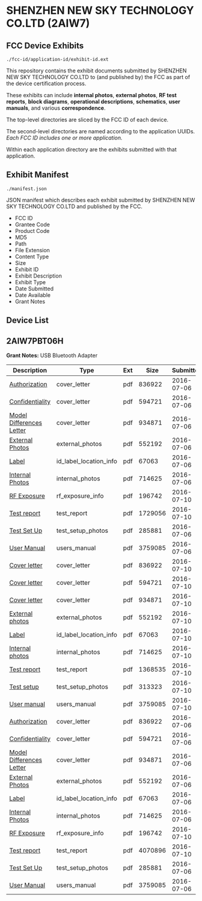 # SHENZHEN NEW SKY TECHNOLOGY CO.LTD (2AIW7)
## FCC Device Exhibits

```
./fcc-id/application-id/exhibit-id.ext
```

This repository contains the exhibit documents submitted by SHENZHEN NEW SKY TECHNOLOGY CO.LTD to (and published by) the FCC as part of the device certification process.

These exhibits can include **internal photos**, **external photos**, **RF test reports**, **block diagrams**, **operational descriptions**, **schematics**, **user manuals**, and various **correspondence**.

The top-level directories are sliced by the FCC ID of each device.

The second-level directories are named according to the application UUIDs. *Each FCC ID includes one or more application.*

Within each application directory are the exhibits submitted with that application. 

## Exhibit Manifest

```
./manifest.json
```

JSON manifest which describes each exhibit submitted by SHENZHEN NEW SKY TECHNOLOGY CO.LTD and published by the FCC.

- FCC ID
- Grantee Code
- Product Code
- MD5
- Path
- File Extension
- Content Type
- Size
- Exhibit ID
- Exhibit Description
- Exhibit Type
- Date Submitted
- Date Available
- Grant Notes

## Device List
## 2AIW7PBT06H
**Grant Notes:** USB Bluetooth Adapter

| Description | Type | Ext | Size | Submitted | Available |
| ----------- | ---- | --- | ---- | --------- | --------- |
| [Authorization](2AIW7PBT06H/ec7c0800cc943b6bd780599cd5fcc4d4/3053157.pdf) | cover_letter | pdf | 836922 | 2016-07-06 | 2016-07-10 |
| [Confidentiality](2AIW7PBT06H/ec7c0800cc943b6bd780599cd5fcc4d4/3053158.pdf) | cover_letter | pdf | 594721 | 2016-07-06 | 2016-07-10 |
| [Model Differences Letter](2AIW7PBT06H/ec7c0800cc943b6bd780599cd5fcc4d4/3053159.pdf) | cover_letter | pdf | 934871 | 2016-07-06 | 2016-07-10 |
| [External Photos](2AIW7PBT06H/ec7c0800cc943b6bd780599cd5fcc4d4/3053160.pdf) | external_photos | pdf | 552192 | 2016-07-06 | 2016-07-10 |
| [Label](2AIW7PBT06H/ec7c0800cc943b6bd780599cd5fcc4d4/3053162.pdf) | id_label_location_info | pdf | 67063 | 2016-07-06 | 2016-07-10 |
| [Internal Photos](2AIW7PBT06H/ec7c0800cc943b6bd780599cd5fcc4d4/3053161.pdf) | internal_photos | pdf | 714625 | 2016-07-06 | 2016-07-10 |
| [RF Exposure](2AIW7PBT06H/ec7c0800cc943b6bd780599cd5fcc4d4/3057099.pdf) | rf_exposure_info | pdf | 196742 | 2016-07-10 | 2016-07-10 |
| [Test report](2AIW7PBT06H/ec7c0800cc943b6bd780599cd5fcc4d4/3057111.pdf) | test_report | pdf | 1729056 | 2016-07-10 | 2016-07-10 |
| [Test Set Up](2AIW7PBT06H/ec7c0800cc943b6bd780599cd5fcc4d4/3053180.pdf) | test_setup_photos | pdf | 285881 | 2016-07-06 | 2016-07-10 |
| [User Manual](2AIW7PBT06H/ec7c0800cc943b6bd780599cd5fcc4d4/3053169.pdf) | users_manual | pdf | 3759085 | 2016-07-06 | 2016-07-10 |
| [Cover letter](2AIW7PBT06H/272af345c174583c6791dd442cd3c82f/3053157.pdf) | cover_letter | pdf | 836922 | 2016-07-10 | 2016-07-10 |
| [Cover letter](2AIW7PBT06H/272af345c174583c6791dd442cd3c82f/3053158.pdf) | cover_letter | pdf | 594721 | 2016-07-10 | 2016-07-10 |
| [Cover letter](2AIW7PBT06H/272af345c174583c6791dd442cd3c82f/3053159.pdf) | cover_letter | pdf | 934871 | 2016-07-10 | 2016-07-10 |
| [External photos](2AIW7PBT06H/272af345c174583c6791dd442cd3c82f/3053160.pdf) | external_photos | pdf | 552192 | 2016-07-10 | 2016-07-10 |
| [Label](2AIW7PBT06H/272af345c174583c6791dd442cd3c82f/3053162.pdf) | id_label_location_info | pdf | 67063 | 2016-07-10 | 2016-07-10 |
| [Internal photos](2AIW7PBT06H/272af345c174583c6791dd442cd3c82f/3053161.pdf) | internal_photos | pdf | 714625 | 2016-07-10 | 2016-07-10 |
| [Test report](2AIW7PBT06H/272af345c174583c6791dd442cd3c82f/3057122.pdf) | test_report | pdf | 1368535 | 2016-07-10 | 2016-07-10 |
| [Test setup](2AIW7PBT06H/272af345c174583c6791dd442cd3c82f/3057123.pdf) | test_setup_photos | pdf | 313323 | 2016-07-10 | 2016-07-10 |
| [User manual](2AIW7PBT06H/272af345c174583c6791dd442cd3c82f/3053169.pdf) | users_manual | pdf | 3759085 | 2016-07-10 | 2016-07-10 |
| [Authorization](2AIW7PBT06H/5cf1a379809f798307de9439dea35cf1/3053157.pdf) | cover_letter | pdf | 836922 | 2016-07-06 | 2016-07-10 |
| [Confidentiality](2AIW7PBT06H/5cf1a379809f798307de9439dea35cf1/3053158.pdf) | cover_letter | pdf | 594721 | 2016-07-06 | 2016-07-10 |
| [Model Differences Letter](2AIW7PBT06H/5cf1a379809f798307de9439dea35cf1/3053159.pdf) | cover_letter | pdf | 934871 | 2016-07-06 | 2016-07-10 |
| [External Photos](2AIW7PBT06H/5cf1a379809f798307de9439dea35cf1/3053160.pdf) | external_photos | pdf | 552192 | 2016-07-06 | 2016-07-10 |
| [Label](2AIW7PBT06H/5cf1a379809f798307de9439dea35cf1/3053162.pdf) | id_label_location_info | pdf | 67063 | 2016-07-06 | 2016-07-10 |
| [Internal Photos](2AIW7PBT06H/5cf1a379809f798307de9439dea35cf1/3053161.pdf) | internal_photos | pdf | 714625 | 2016-07-06 | 2016-07-10 |
| [RF Exposure](2AIW7PBT06H/5cf1a379809f798307de9439dea35cf1/3057099.pdf) | rf_exposure_info | pdf | 196742 | 2016-07-10 | 2016-07-10 |
| [Test report](2AIW7PBT06H/5cf1a379809f798307de9439dea35cf1/3057100.pdf) | test_report | pdf | 4070896 | 2016-07-10 | 2016-07-10 |
| [Test Set Up](2AIW7PBT06H/5cf1a379809f798307de9439dea35cf1/3053180.pdf) | test_setup_photos | pdf | 285881 | 2016-07-06 | 2016-07-10 |
| [User Manual](2AIW7PBT06H/5cf1a379809f798307de9439dea35cf1/3053169.pdf) | users_manual | pdf | 3759085 | 2016-07-06 | 2016-07-10 |
